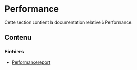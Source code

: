 # Performance

Cette section contient la documentation relative à Performance.

## Contenu


### Fichiers

- [Performancereport](./PerformanceReport.doctree)
